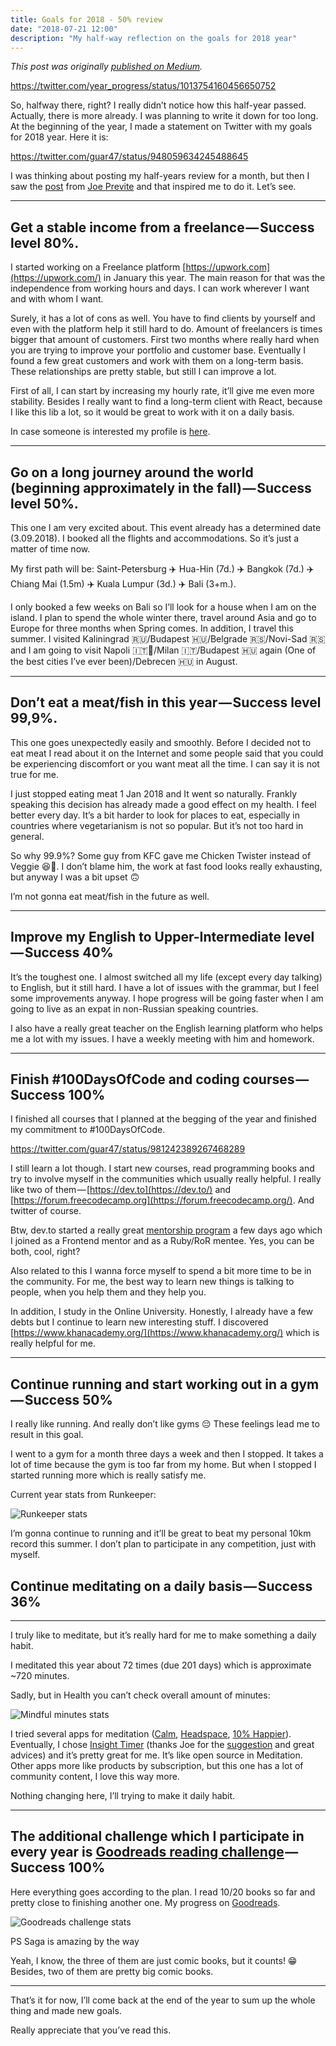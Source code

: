 ```yaml
---
title: Goals for 2018 - 50% review
date: "2018-07-21 12:00"
description: "My half-way reflection on the goals for 2018 year"
---
```


_This post was originally [published on Medium](https://medium.com/@guar47/goals-for-2018-50-d6d4c2627089)._

https://twitter.com/year_progress/status/1013754160456650752

So, halfway there, right? I really didn’t notice how this half-year
passed. Actually, there is more already. I was planning to write it down for too long. At the beginning of the year, I made a statement on Twitter with my goals for 2018 year. Here it is:

https://twitter.com/guar47/status/948059634245488645

I was thinking about posting my half-years review for a month, but then I saw the [post](https://medium.com/@jsjoeio/2018-goals-june-update-69ede0805004) from [Joe Previte](https://twitter.com/jsjoeio) and that inspired me to do it. Let’s see.

---

##

## Get a stable income from a freelance — Success level 80%.

I started working on a Freelance platform [https://upwork.com](https://upwork.com/) in January this year. The main reason for that was the independence from working hours and days. I can work wherever I want and with whom I want.

Surely, it has a lot of cons as well. You have to find clients by
yourself and even with the platform help it still hard to do. Amount of
freelancers is times bigger that amount of customers. First two months
where really hard when you are trying to improve your portfolio and
customer base. Eventually I found a few great customers and work with
them on a long-term basis. These relationships are pretty stable, but
still I can improve a lot.

First of all, I can start by increasing my hourly rate, it’ll give me even more stability. Besides I really want to find a long-term client with React, because I like this lib a lot, so it would be great to work
with it on a daily basis.

In case someone is interested my profile is [here](https://www.upwork.com/freelancers/~01e52252789be044c5).

---

## Go on a long journey around the world (beginning approximately in the fall) — Success level 50%.

This one I am very excited about. This event already has a determined date (3.09.2018). I booked all the flights and accommodations. So it’s just a matter of time now.

My first path will be:
Saint-Petersburg ✈️ Hua-Hin (7d.) ✈️ Bangkok (7d.) ✈️ Chiang Mai (1.5m) ✈️ Kuala Lumpur (3d.) ✈️ Bali (3+m.).

I only booked a few weeks on Bali so I’ll look for a house when I am
on the island. I plan to spend the whole winter there, travel around
Asia and go to Europe for three months when Spring comes.
In addition, I travel this summer. I visited Kaliningrad 🇷🇺/Budapest
🇭🇺/Belgrade 🇷🇸/Novi-Sad 🇷🇸 and I am going to visit Napoli
🇮🇹🍕/Milan 🇮🇹/Budapest 🇭🇺 again (One of the best cities I’ve ever
been)/Debrecen 🇭🇺 in August.

---

## Don’t eat a meat/fish in this year — Success level 99,9%.

This one goes unexpectedly easily and smoothly. Before I decided not
to eat meat I read about it on the Internet and some people said that
you could be experiencing discomfort or you want meat all the time. I
can say it is not true for me.

I just stopped eating meat 1 Jan 2018 and It went so naturally.
Frankly speaking this decision has already made a good effect on my
health. I feel better every day. It’s a bit harder to look for places to eat, especially in countries where vegetarianism is not so popular. But it’s not too hard in general.

So why 99.9%? Some guy from KFC gave me Chicken Twister instead of
Veggie 😆🥦. I don’t blame him, the work at fast food looks really
exhausting, but anyway I was a bit upset 🙃

I’m not gonna eat meat/fish in the future as well.

---

## Improve my English to Upper-Intermediate level — Success 40%

It’s the toughest one. I almost switched all my life (except every
day talking) to English, but it still hard. I have a lot of issues with
the grammar, but I feel some improvements anyway. I hope progress will
be going faster when I am going to live as an expat in non-Russian
speaking countries.

I also have a really great teacher on the English learning platform
who helps me a lot with my issues. I have a weekly meeting with him and
homework.

---

## Finish #100DaysOfCode and coding courses — Success 100%

I finished all courses that I planned at the begging of the year and finished my commitment to #100DaysOfCode.

https://twitter.com/guar47/status/981242389267468289

I still learn a lot though. I start new courses, read programming
books and try to involve myself in the communities which usually really
helpful. I really like two of them — [https://dev.to](https://dev.to/) and [https://forum.freecodecamp.org](https://forum.freecodecamp.org/). And twitter of course.

Btw, dev.to started a really great [mentorship program](https://dev.to/devteam/changelog-mentor-matchmaking-3bl0) a few days ago which I joined as a Frontend mentor and as a Ruby/RoR mentee. Yes, you can be both, cool, right?

Also related to this I wanna force myself to spend a bit more time to be in the community. For me, the best way to learn new things is
talking to people, when you help them and they help you.

In addition, I study in the Online University. Honestly, I already
have a few debts but I continue to learn new interesting stuff. I
discovered [https://www.khanacademy.org/](https://www.khanacademy.org/) which is really helpful for me.

---

## Continue running and start working out in a gym — Success 50%

I really like running. And really don’t like gyms 😔 These feelings lead me to result in this goal.

I went to a gym for a month three days a week and then I stopped. It
takes a lot of time because the gym is too far from my home. But when I
stopped I started running more which is really satisfy me.

Current year stats from Runkeeper:

![Runkeeper stats](./runkeeper-stats.png)

I’m gonna continue to running and it’ll be great to beat my personal
10km record this summer. I don’t plan to participate in any competition, just with myself.

## Continue meditating on a daily basis — Success 36%

---

I truly like to meditate, but it’s really hard for me to make something a daily habit.

I meditated this year about 72 times (due 201 days) which is approximate ~720 minutes.

Sadly, but in Health you can’t check overall amount of minutes:

![Mindful minutes stats](./mindful-minutes.jpeg)

I tried several apps for meditation ([Calm](https://www.calm.com/), [Headspace](https://www.headspace.com/), [10% Happier](https://www.10percenthappier.com/)). Eventually, I chose [Insight Timer](https://insighttimer.com/) (thanks Joe for the [suggestion](https://medium.com/@jsjoeio/hi-dmitrii-680891e15a92) and great advices) and it’s pretty great for me. It’s like open source
in Meditation. Other apps more like products by subscription, but this
one has a lot of community content, I love this way more.

Nothing changing here, I’ll trying to make it daily habit.

---

## The additional challenge which I participate in every year is [Goodreads reading challenge](https://www.goodreads.com/challenges/show/7501-2018-reading-challenge) — Success 100%

Here everything goes according to the plan. I read 10/20 books so far and pretty close to finishing another one. My progress on [Goodreads](https://www.goodreads.com/user_challenges/10599444).

![Goodreads challenge stats](./goodreads-stats.png)

PS Saga is amazing by the way

Yeah, I know, the three of them are just comic books, but it counts! 😁 Besides, two of them are pretty big comic books.

---

That’s it for now, I’ll come back at the end of the year to sum up the whole thing and made new goals.

Really appreciate that you’ve read this.
